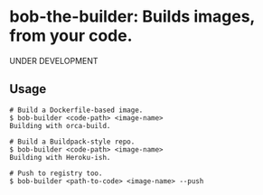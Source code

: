 # bob-the-builder: Builds images, from your code.

UNDER DEVELOPMENT

## Usage

    # Build a Dockerfile-based image.
    $ bob-builder <code-path> <image-name>
    Building with orca-build.

    # Build a Buildpack-style repo.
    $ bob-builder <code-path> <image-name>
    Building with Heroku-ish.

    # Push to registry too.
    $ bob-builder <path-to-code> <image-name> --push
